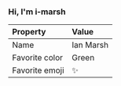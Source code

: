 ### Hi, I'm i-marsh

| Property | Value |
|:---------------|:-----------------|
| Name | Ian Marsh |
| Favorite color | Green |
| Favorite emoji | :sparkles: |
